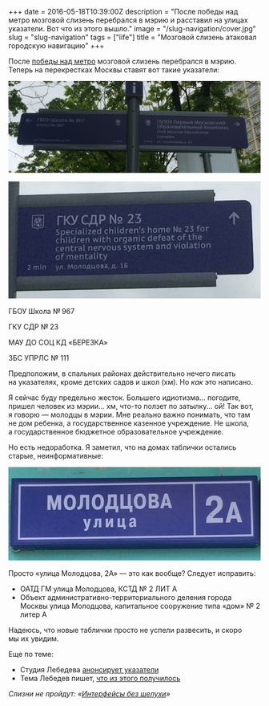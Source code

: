 +++
date = 2016-05-18T10:39:00Z
description = "После победы над метро мозговой слизень перебрался в мэрию и расставил на улицах указатели. Вот что из этого вышло."
image = "/slug-navigation/cover.jpg"
slug = "slug-navigation"
tags = ["life"]
title = "Мозговой слизень атаковал городскую навигацию"
+++

После [победы над метро](/fixing-escalator-announcement/) мозговой слизень перебрался в мэрию. Теперь на перекрестках Москвы ставят вот такие указатели:

![ГБОУ ГПБОУ ДОУ ОМНОНОМ](slug-school.jpg)

<div class="row">
<div class="col-xs-12 col-sm-6">
    <p><img alt="ЗБС УПРЛС № 23" src="slug-zbs.jpg"></p>
</div>
<div class="col-xs-12 col-sm-6">
<div class="figcaption">
<p>ГБОУ Школа № 967</p>
<p>ГКУ СДР № 23</p>
<p>МАУ ДО СОЦ КД «БЕРЕЗКА»</p>
<p>ЗБС УПРЛС № 111</p>
</div>
</div>
</div>

Предположим, в спальных районах действительно нечего писать на указателях, кроме детских садов и школ (хм). Но *как* это написано.

Я сейчас буду предельно жесток. Большего идиотизма... погодите, пришел человек из мэрии... хм, что-то ползет по затылку... ой! Так вот, я говорю — молодцы в мэрии. Мне реально важно понимать, что там не дом ребенка, а государственное казенное учреждение. Не школа, а государственное бюджетное образовательное учреждение.

Но есть недоработка. Я заметил, что на домах таблички остались старые, неинформативные:

![Улица Молодцова](slug-street.jpg)

Просто «улица Молодцова, 2А» — это как вообще? Следует исправить:

- ОАТД ГМ улица Молодцова, КСТД № 2 ЛИТ А
- Объект административно-территориального деления города Москвы улица Молодцова, капитальное сооружение типа «дом» № 2 литер А

Надеюсь, что новые таблички просто не успели развесить, и скоро мы их увидим.

Еще по теме:

- Студия Лебедева [анонсирует указатели](http://www.artlebedev.ru/everything/moscow/street-signs/)
- Тема Лебедев пишет, [что из этого получилось](http://tema.livejournal.com/2149952.html)

<div class="row">
<div class="col-xs-12 col-sm-10 col-md-8"><p><em>Слизни не пройдут: <span class="nowrap"><i class="far fa-star color-sin"></i> «<a href="https://t.me/dangry">Интерфейсы без шелухи</a>»</span></em></p></div>
</div>

